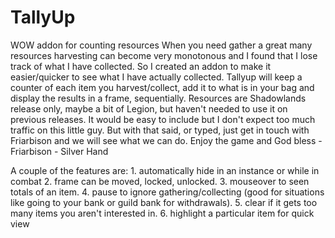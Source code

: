 # TallyUp
WOW addon for counting resources
When you need gather a great many resources harvesting can become very monotonous and I found that I lose track of what I have collected.  So I created an addon to make it easier/quicker to see what I have actually collected.  Tallyup will keep a counter of each item you harvest/collect, add it to what is in your bag and display the results in a frame, sequentially.
Resources are Shadowlands release only, maybe a bit of Legion, but haven't needed to use it on previous releases.  It would be easy to include but I don't expect too much traffic on this little guy.  But with that said, or typed, just get in touch with Friarbison and we will see what we can do.
Enjoy the game and God bless - Friarbison - Silver Hand

A couple of the features are:
    1. automatically hide in an instance or while in combat
    2. frame can be moved, locked, unlocked.
    3. mouseover to seen totals of an item.
    4. pause to ignore gathering/collecting (good for situations like going to your bank or guild bank for withdrawals).
    5. clear if it gets too many items you aren't interested in.
    6. highlight a particular item for quick view
